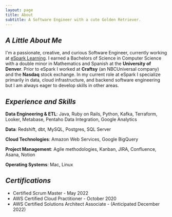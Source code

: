 ```yaml
---
layout: page
title: About
subtitle: A Software Engineer with a cute Golden Retriever.
---
```


## *A Little About Me*
I'm a passionate, creative, and curious Software Engineer, currently working at [eSpark Learning](https://www.esparklearning.com/). I earned a Bachelors of Science in Computer Science with a double minor in Mathematics and Spanish at the **University of Denver**. Prior to eSpark I worked at **Craftsy** (an NBCUniversal company) and the **Nasdaq** stock exchange. In my current role at eSpark I specialize primarily in data, cloud infrastructure, and backend software engineering but I am always eager to develop skills in other areas.

## *Experience and Skills*
**Data Engineering & ETL**: Java, Ruby on Rails, Python, Kafka, Terraform, Looker, Metabase, Pentaho Data Integration, Google Analytics

**Data**: Redshift, dbt, MySQL, Postgres, SQL Server

**Cloud Technologies**: Amazon Web Services, Google BigQuery

**Project Management**: Agile methodologies, Kanban, JIRA, Confluence, Asana, Notion

**Operating Systems**: Mac, Linux

## *Certifications*
- Certified Scrum Master - May 2022
- AWS Certified Cloud Practitioner - October 2020
- AWS Certified Solutions Architect Associate - (Anticipated December 2022)